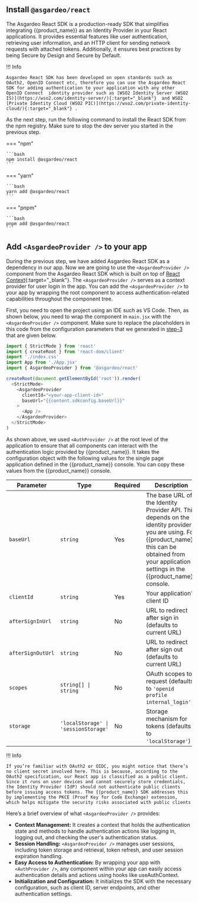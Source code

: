 
## Install `@asgardeo/react`

The Asgardeo React SDK is a production-ready SDK that simplifies integrating {{product_name}} as an Identity Provider in your React applications. It provides essential features like user authentication, retrieving user information, and an HTTP client for sending network requests with attached tokens. Additionally, it ensures best practices by being Secure by Design and Secure by Default.

!!! Info

    Asgardeo React SDK has been developed on open standards such as OAuth2, OpenID Connect etc, therefore you can use the Asgardeo React SDK for adding authentication to your application with any other OpenID Connect  identity provider such as [WSO2 Identity Server (WSO2 IS)](https://wso2.com/identity-server/){:target="_blank"}  and WSO2 [Private Identity Cloud (WSO2 PIC)](https://wso2.com/private-identity-cloud/){:target="_blank"} .

As the next step, run the following command to install the React SDK from the npm registry. Make sure to stop the dev server you started in the previous step.

=== "npm"

    ```bash
    npm install @asgardeo/react
    ```

=== "yarn"

    ```bash
    yarn add @asgardeo/react
    ```

=== "pnpm"

    ```bash
    pnpm add @asgardeo/react
    ```

## Add `<AsgardeoProvider />` to your app

During the previous step, we have added Asgardeo React SDK as a dependency in our app.  Now we are going to use the `<AsgardeoProvider />` component from the Asgardeo React SDK which is  built on top of [React Context](https://react.dev/learn/passing-data-deeply-with-context){:target="_blank"}.  The `<AsgardeoProvider />` serves as a context provider for user login in the app. You can add the `<AsgardeoProvider />` to your app by  wrapping  the root component to access authentication-related capabilities throughout the component tree.

First, you need to open the project using an IDE such as VS Code. Then,  as shown below, you need to wrap the **<App/>** component in `main.jsx` with the `<AsgardeoProvider />` component. Make sure to replace the placeholders in this code from the configuration parameters that we generated in [step-3]({{base_path}}/complete-guides/react/register-an-application/) that are given below.

```javascript title="src/main.jsx" hl_lines="5 9-12 14"
import { StrictMode } from 'react'
import { createRoot } from 'react-dom/client'
import './index.css'
import App from './App.jsx'
import { AsgardeoProvider } from '@asgardeo/react'

createRoot(document.getElementById('root')).render(
  <StrictMode>
    <AsgardeoProvider
      clientId="<your-app-client-id>"
      baseUrl="{{content.sdkconfig.baseUrl}}"
    >
      <App />
    </AsgardeoProvider>
  </StrictMode>
)
```

As shown above, we used `<AuthProvider />` at the root level of the application to ensure that all components can interact with the authentication logic provided by {{product_name}}. It takes the configuration object with the following values for the single page application defined in the {{product_name}} console. You can copy these values from the {{product_name}}  console.

| Parameter | Type | Required | Description | Example
|------|-----------|----------|-------------|-----------------------------------|
| `baseUrl` | `string` | Yes | The base URL of the Identity Provider API. This depends on the identity provider you are using. For {{product_name}}, this can be obtained from your application settings in the {{product_name}} console. | `{{content.sdkconfig.baseUrl}}` |
| `clientId` | `string` | Yes | Your application's client ID | -                                 |
| `afterSignInUrl` | `string` | No | URL to redirect after sign in (defaults to current URL) | `http://localhost:5173`          |
| `afterSignOutUrl` | `string` | No | URL to redirect after sign out (defaults to current URL) | `http://localhost:5173/login`     |
| `scopes` | `string[] \| string` | No | OAuth scopes to request (defaults to `'openid profile internal_login'`) | `[ "openid profile internal_login" ]`                  |
| `storage` | `'localStorage' \| 'sessionStorage'` | No | Storage mechanism for tokens (defaults to `'localStorage'`) | `localStorage`          |

!!! Info

    If you’re familiar with OAuth2 or OIDC, you might notice that there’s no client secret involved here. This is because, according to the OAuth2 specification, our React app is classified as a public client. Since it runs on user devices and cannot securely store credentials, the Identity Provider (IdP) should not authenticate public clients before issuing access tokens. The {{product_name}} SDK addresses this by implementing the PKCE (Proof Key for Code Exchange) extension, which helps mitigate the security risks associated with public clients

Here’s a brief overview of what `<AsgardeoProvider />` provides:

* **Context Management:** It creates a context that holds the authentication state and methods to handle authentication actions like logging in, logging out, and checking the user's authentication status.
* **Session Handling:** `<AsgardeoProvider />` manages user sessions, including token storage and retrieval, token refresh, and user session expiration handling.
* **Easy Access to Authentication:** By wrapping your app with `<AuthProvider />`, any component within your app can easily access authentication details and actions using hooks like useAuthContext.
* **Initialization and Configuration:** It initializes the SDK with the necessary configuration, such as client ID, server endpoints, and other authentication settings.
